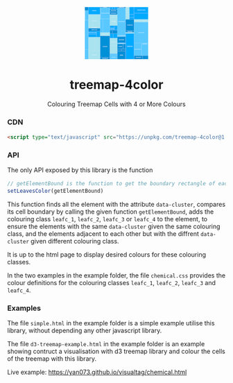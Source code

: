 <div align="center">
    <img src="https://github.com/yan073/treemap-4color/raw/main/logo.png" height="120" />
</div>
<div align="center">
    <h1>treemap-4color</h1>
    <p>Colouring Treemap Cells with 4 or More Colours</p>
</div>

### CDN

```html
<script type="text/javascript" src="https://unpkg.com/treemap-4color@1.0.1/dist/treemap-4color.min.js"></script>
```

### API
The only API exposed by this library is the function 

```Javascript
// getElementBound is the function to get the boundary rectangle of each cell in treemap.
setLeavesColor(getElementBound)
```

This function finds all the element with the attribute ```data-cluster```, compares its cell boundary by calling the given function ```getElementBound```, adds the colouring class ```leafc_1```, ```leafc_2```, ```leafc_3``` or ```leafc_4``` to the element, to ensure the elements with the same ```data-cluster``` given the same colouring class, and the elements adjacent to each other but with the diffrent ```data-cluster``` given different colouring class.  

It is up to the html page to display desired colours for these colouring classes.  

In the two examples in the example folder, the file ```chemical.css``` provides the colour definitions for the colouring classes ```leafc_1```, ```leafc_2```, ```leafc_3``` and ```leafc_4```.

### Examples
The file ```simple.html``` in the example folder is a simple example utilise this library, without depending any other javascript library.

The file ```d3-treemap-example.html``` in the example folder is an example showing contruct a visualisation with d3 treemap library and colour the cells of the treemap with this library.

Live example: https://yan073.github.io/visualtag/chemical.html
